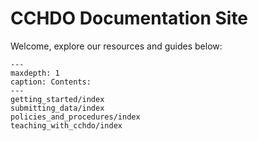 # CCHDO Documentation Site

Welcome, explore our resources and guides below: 
```{toctree}
---
maxdepth: 1
caption: Contents:
---
getting_started/index
submitting_data/index
policies_and_procedures/index
teaching_with_cchdo/index
```